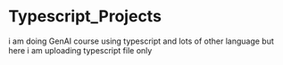 # Typescript_Projects
i am doing GenAI course using typescript and lots of other language but here i am uploading typescript file only
